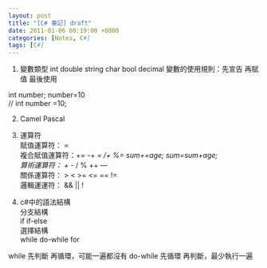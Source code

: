 ```yaml
---
layout: post
title: "[C# 筆記] draft"
date: 2011-01-06 00:19:00 +0800
categories: [Notes, C#]
tags: [C#]
---
```


1. 變數類型 
int double string char bool decimal 
變數的使用規則：先宣告 再賦值 最後使用  

int number; 
number=10   
// int number =10;

2. Camel Pascal 
3. 運算符   
賦值運算符： =  
複合賦值運算符：+= -+ *= /+ %=  sum+=age; sum=sum+age;  
算術運算符： + -* / % ++ —  
關係運算符： > < >= <= == !=    
邏輯運運符： && || !        

4. c#中的語法結構   
分支結構    
if if-else  
選擇結構    
while do-while for  

while 先判斷 再循環，可能一遍都沒有 
do-while 先循環 再判斷，最少執行一遍    